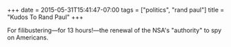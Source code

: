 +++
date = 2015-05-31T15:41:47-07:00
tags = ["politics", "rand paul"]
title = "Kudos To Rand Paul"
+++

For filibustering&mdash;for 13 hours!&mdash;the renewal of the NSA's "authority" to spy on Americans.
